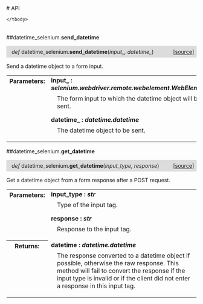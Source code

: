 <script src="https://cdn.mathjax.org/mathjax/latest/MathJax.js?config=TeX-AMS-MML_HTMLorMML" type="text/javascript"></script>

<link rel="stylesheet" href="https://assets.readthedocs.org/static/css/readthedocs-doc-embed.css" type="text/css" />

<style>
    a.src-href {
        float: right;
    }
    p.attr {
        margin-top: 0.5em;
        margin-left: 1em;
    }
    p.func-header {
        background-color: gainsboro;
        border-radius: 0.1em;
        padding: 0.5em;
        padding-left: 1em;
    }
    table.field-table {
        border-radius: 0.1em
    }
</style># API

<table class="docutils field-list field-table" frame="void" rules="none">
    <col class="field-name" />
    <col class="field-body" />
    <tbody valign="top">
        
    </tbody>
</table>



##datetime_selenium.**send_datetime**

<p class="func-header">
    <i>def</i> datetime_selenium.<b>send_datetime</b>(<i>input_, datetime_</i>) <a class="src-href" target="_blank" href="https://github.com/dsbowen/datetime-selenium/blob/master/datetime_selenium/__init__.py#L7">[source]</a>
</p>

Send a datetime object to a form input.

<table class="docutils field-list field-table" frame="void" rules="none">
    <col class="field-name" />
    <col class="field-body" />
    <tbody valign="top">
        <tr class="field">
    <th class="field-name"><b>Parameters:</b></td>
    <td class="field-body" width="100%"><b>input_ : <i>selenium.webdriver.remote.webelement.WebElement</i></b>
<p class="attr">
    The form input to which the datetime object will be sent.
</p>
<b>datetime_ : <i>datetime.datetime</i></b>
<p class="attr">
    The datetime object to be sent.
</p></td>
</tr>
    </tbody>
</table>



##datetime_selenium.**get_datetime**

<p class="func-header">
    <i>def</i> datetime_selenium.<b>get_datetime</b>(<i>input_type, response</i>) <a class="src-href" target="_blank" href="https://github.com/dsbowen/datetime-selenium/blob/master/datetime_selenium/__init__.py#L48">[source]</a>
</p>

Get a datetime object from a form response after a POST request.

<table class="docutils field-list field-table" frame="void" rules="none">
    <col class="field-name" />
    <col class="field-body" />
    <tbody valign="top">
        <tr class="field">
    <th class="field-name"><b>Parameters:</b></td>
    <td class="field-body" width="100%"><b>input_type : <i>str</i></b>
<p class="attr">
    Type of the input tag.
</p>
<b>response : <i>str</i></b>
<p class="attr">
    Response to the input tag.
</p></td>
</tr>
<tr class="field">
    <th class="field-name"><b>Returns:</b></td>
    <td class="field-body" width="100%"><b>datetime : <i>datetime.datetime</i></b>
<p class="attr">
    The response converted to a datetime object if possible, otherwise the raw response. This method will fail to convert the response if the input type is invalid or if the client did not enter a response in this input tag.
</p></td>
</tr>
    </tbody>
</table>

